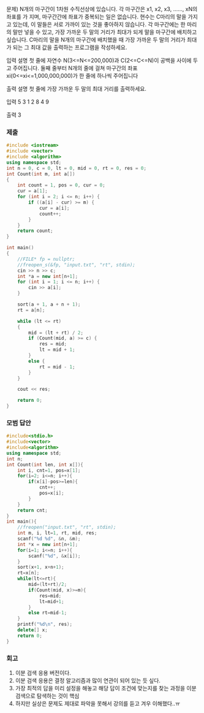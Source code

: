 문제)
N개의 마구간이 1차원 수직선상에 있습니다. 각 마구간은 x1, x2, x3, ......, xN의 좌표를 가
지며, 마구간간에 좌표가 중복되는 일은 없습니다.
현수는 C마리의 말을 가지고 있는데, 이 말들은 서로 가까이 있는 것을 좋아하지 않습니다.
각 마구간에는 한 마리의 말만 넣을 수 있고, 가장 가까운 두 말의 거리가 최대가 되게 말을
마구간에 배치하고 싶습니다.
C마리의 말을 N개의 마구간에 배치했을 때 가장 가까운 두 말의 거리가 최대가 되는 그 최대
값을 출력하는 프로그램을 작성하세요.

입력 설명
첫 줄에 자연수 N(3<=N<=200,000)과 C(2<=C<=N)이 공백을 사이에 두고 주어집니다.
둘째 줄부터 N개의 줄에 걸쳐 마구간의 좌표 xi(0<=xi<=1,000,000,000)가 한 줄에 하나씩
주어집니다

출력 설명
첫 줄에 가장 가까운 두 말의 최대 거리를 출력하세요.

입력
5 3
1
2
8
4
9

출력
3

### 제출
``` Cpp
#include <iostream>
#include <vector>
#include <algorithm>
using namespace std;
int n = 0, c = 0, lt = 0, mid = 0, rt = 0, res = 0;
int Count(int m, int a[])
{
    int count = 1, pos = 0, cur = 0;
    cur = a[1];
    for (int i = 2; i <= n; i++) {
        if ((a[i] - cur) >= m) {
            cur = a[i];
            count++;
        }
    }
    return count;
}

int main()
{
    //FILE* fp = nullptr;
    //freopen_s(&fp, "input.txt", "rt", stdin);
    cin >> n >> c;
    int *a = new int[n+1];
    for (int i = 1; i <= n; i++) {
        cin >> a[i];
    }

    sort(a + 1, a + n + 1);
    rt = a[n];

    while (lt <= rt)
    {
        mid = (lt + rt) / 2;
        if (Count(mid, a) >= c) {
            res = mid;
            lt = mid + 1;
        }
        else {
            rt = mid - 1;
        }
    }

    cout << res;

    return 0;
}
```

### 모범 답안
``` Cpp
#include<stdio.h>
#include<vector>
#include<algorithm>
using namespace std;
int n;
int Count(int len, int x[]){
    int i, cnt=1, pos=x[1];
    for(i=2; i<=n; i++){
        if(x[i]-pos>=len){
            cnt++;
            pos=x[i];
        }
    }
    return cnt;
}
int main(){
    //freopen("input.txt", "rt", stdin);
    int m, i, lt=1, rt, mid, res;
    scanf("%d %d", &n, &m);
    int *x = new int[n+1];
    for(i=1; i<=n; i++){
        scanf("%d", &x[i]);
    }
    sort(x+1, x+n+1);
    rt=x[n];
    while(lt<=rt){
        mid=(lt+rt)/2;
        if(Count(mid, x)>=m){
            res=mid;
            lt=mid+1;
        }
        else rt=mid-1;
    }
    printf("%d\n", res);
    delete[] x;
    return 0;
}
```

### 회고
1. 이분 검색 응용 버전이다.
2. 이분 검색 응용은 결정 알고리즘과 많이 연관이 되어 있는 듯 싶다.
3. 가장 최적의 답을 미리 설정을 해놓고 해당 답이 조건에 맞는지를 찾는 과정을 이분 검색으로 탐색하는 것이 핵심
4. 하지만 실상은 문제도 제대로 파악을 못해서 강의를 듣고 겨우 이해했다..ㅠ